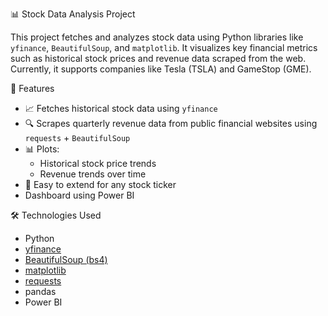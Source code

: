📊 Stock Data Analysis Project

This project fetches and analyzes stock data using Python libraries like `yfinance`, `BeautifulSoup`, and `matplotlib`. It visualizes key financial metrics such as historical stock prices and revenue data scraped from the web. Currently, it supports companies like Tesla (TSLA) and GameStop (GME).

🚀 Features

- 📈 Fetches historical stock data using `yfinance`
- 🔍 Scrapes quarterly revenue data from public financial websites using `requests` + `BeautifulSoup`
- 📊 Plots:
  - Historical stock price trends
  - Revenue trends over time
- 🔄 Easy to extend for any stock ticker
- Dashboard using Power BI


🛠️ Technologies Used

- Python
- [yfinance](https://pypi.org/project/yfinance/)
- [BeautifulSoup (bs4)](https://pypi.org/project/beautifulsoup4/)
- [matplotlib](https://matplotlib.org/)
- [requests](https://pypi.org/project/requests/)
- pandas
- Power BI


